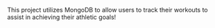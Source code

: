 This project utilizes MongoDB to allow users to track their workouts to assist in achieving their athletic goals!
